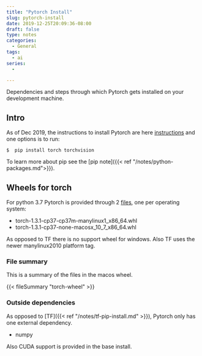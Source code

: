 ```yaml
---
title: "Pytorch Install"
slug: pytorch-install
date: 2019-12-25T20:09:36-08:00
draft: false
type: notes
categories:
  - General
tags:
  - ai
series:
  -

---
```

Dependencies and steps through which Pytorch gets installed on your development machine. 

<!--more-->
## Intro

As of Dec 2019, the instructions to install Pytorch are here
[instructions](https://pytorch.org/get-started/locally/) and one options is to run:

```
$  pip install torch torchvision
```

To learn more about pip see the [pip note]({{< ref "/notes/python-packages.md">}}).

## Wheels for torch

For python 3.7 Pytorch is provided through 2 [files](https://pypi.org/project/torch/#files), one per operating system:

* torch-1.3.1-cp37-cp37m-manylinux1_x86_64.whl
* torch-1.3.1-cp37-none-macosx_10_7_x86_64.whl

As opposed to TF there is no support wheel for windows. Also TF uses the newer manylinux2010 platform tag.


### File summary

This is a summary of the files in the macos wheel.

{{< fileSummary "torch-wheel" >}}


### Outside dependencies

As opposed to [TF]({{< ref "/notes/tf-pip-install.md" >}}), Pytorch only has one external dependency. 

* numpy

Also CUDA support is provided in the base install.